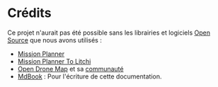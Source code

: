 # Crédits

Ce projet n'aurait pas été possible sans les librairies et logiciels [Open Source](https://opensource.com/resources/what-open-source#:~:text=The%20term%20open%20source%20refers,approach%20to%20creating%20computer%20programs.) que nous avons utilisés :

- [Mission Planner](https://ardupilot.org/planner/)
- [Mission Planner To Litchi](https://github.com/YarostheLaunchpadder/MissionPlanner-to-Litchi)
- [Open Drone Map](https://opendronemap.org/) et sa [communauté](https://community.opendronemap.org/)
- [MdBook](https://github.com/rust-lang/mdBook) : Pour l'écriture de cette documentation.
